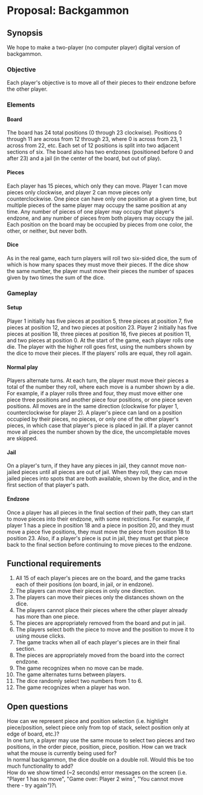 # Proposal: Backgammon

## Synopsis

We hope to make a two-player (no computer player) digital version of backgammon.

### Objective
Each player's objective is to move all of their pieces to their endzone before
the other player.

### Elements

#### Board
The board has 24 total positions (0 through 23 clockwise). Positions 0 through
11 are across from 12 through 23, where 0 is across from 23, 1 across from 22,
etc. Each set of 12 positions is split into two adjacent sections of six. The
board also has two endzones (positioned before 0 and after 23) and a jail (in
the center of the board, but out of play).

#### Pieces
Each player has 15 pieces, which only they can move. Player 1 can move pieces
only clockwise, and player 2 can move pieces only counterclockwise. One piece
can have only one position at a given time, but multiple pieces of the same
player may occupy the same position at any time. Any number of pieces of one
player may occupy that player's endzone, and any number of pieces from both
players may occupy the jail. Each position on the board may be occupied by
pieces from one color, the other, or neither, but never both.

#### Dice
As in the real game, each turn players will roll two six-sided dice, the sum of
which is how many spaces they must move their pieces. If the dice show the same
number, the player must move their pieces the number of spaces given by two
times the sum of the dice.

### Gameplay

#### Setup
Player 1 initially has five pieces at position 5, three pieces at position 7,
five pieces at position 12, and two pieces at position 23. Player 2 initially
has five pieces at position 18, three pieces at position 16, five pieces at
position 11, and two pieces at position 0. At the start of the game, each player
rolls one die. The player with the higher roll goes first, using the numbers
shown by the dice to move their pieces. If the players' rolls are equal, they
roll again.

#### Normal play
Players alternate turns. At each turn, the player must move their pieces a total
of the number they roll, where each move is a number shown by a die. For
example, if a player rolls three and four, they must move either one piece three
positions and another piece four positions, or one piece seven positions. All
moves are in the same direction (clockwise for player 1, counterclockwise for
player 2). A player's piece can land on a position occupied by their pieces, no
pieces, or only one of the other player's pieces, in which case that player's
piece is placed in jail. If a player cannot move all pieces the number shown by
the dice, the uncompletable moves are skipped.

#### Jail
On a player's turn, if they have any pieces in jail, they cannot move non-jailed
pieces until all pieces are out of jail. When they roll, they can move jailed
pieces into spots that are both available, shown by the dice, and in the first
section of that player's path.

#### Endzone
Once a player has all pieces in the final section of their path, they can start
to move pieces into their endzone, with some restrictions. For example, if
player 1 has a piece in position 18 and a piece in position 20, and they must
move a piece five positions, they must move the piece from position 18 to
position 23. Also, if a player's piece is put in jail, they must get that piece
back to the final section before continuing to move pieces to the endzone.

## Functional requirements

1. All 15 of each player's pieces are on the board, and the game tracks each of
their positions (on board, in jail, or in endzone).
2. The players can move their pieces in only one direction.
3. The players can move their pieces only the distances shown on the dice.
4. The players cannot place their pieces where the other player already has more
than one piece.
5. The pieces are appropriately removed from the board and put in jail.
6. The players select both the piece to move and the position to move it to using
mouse clicks.
7. The game tracks when all of each player's pieces are in their final section.
8. The pieces are appropriately moved from the board into the correct endzone.
9. The game recognizes when no move can be made.
10. The game alternates turns between players.
11. The dice randomly select two numbers from 1 to 6.
12. The game recognizes when a player has won.

## Open questions

How can we represent piece and position selection (i.e. highlight
piece/position, select piece only from top of stack, select position only at
edge of board, etc.)?\
In one turn, a player may use the same mouse to select two pieces and two
positions, in the order piece, position, piece, position. How can we track what
the mouse is currently being used for?\
In normal backgammon, the dice double on a double roll. Would this be too much
functionality to add?\
How do we show timed (~2 seconds) error messages on the screen (i.e. "Player 1
has no move", "Game over: Player 2 wins", "You cannot move there - try again")?\
